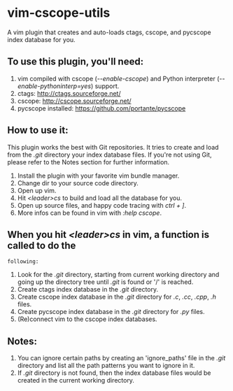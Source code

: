vim-cscope-utils
================

A vim plugin that creates and auto-loads ctags, cscope, and pycscope index
database for you.


## To use this plugin, you'll need:

1. vim compiled with cscope (*--enable-cscope*) and Python interpreter
    (*--enable-pythoninterp=yes*) support.
2. ctags: http://ctags.sourceforge.net/
3. cscope: http://cscope.sourceforge.net/
4. pycscope installed: https://github.com/portante/pycscope


## How to use it:

This plugin works the best with Git repositories. It tries to create and load
from the *.git* directory your index database files. If you're not using Git,
please refer to the Notes section for further information.

1. Install the plugin with your favorite vim bundle manager.
2. Change dir to your source code directory.
3. Open up vim.
4. Hit *&lt;leader&gt;cs* to build and load all the database for you.
5. Open up source files, and happy code tracing with *ctrl + ]*.
6. More infos can be found in vim with *:help cscope*.


## When you hit *&lt;leader&gt;cs* in vim, a function is called to do the
    following:

1. Look for the *.git* directory, starting from current working directory and
    going up the directory tree until *.git* is found or '/' is reached.
2. Create ctags index database in the *.git* directory.
3. Create cscope index database in the *.git* directory for *.c*, *.cc*, *.cpp*,
    *.h* files.
4. Create pycscope index database in the *.git* directory for *.py* files.
5. (Re)connect vim to the cscope index databases.

## Notes:

1. You can ignore certain paths by creating an 'ignore_paths' file in the *.git*
    directory and list all the path patterns you want to ignore in it.
2. If *.git* directory is not found, then the index database files would be
    created in the current working directory.
